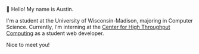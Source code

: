👋 Hello! My name is Austin.

I'm a student at the University of Wisconsin-Madison, majoring in Computer Science. Currently, I'm interning at the [Center for High Throughput Computing](https://chtc.cs.wisc.edu/) as a student web developer.

Nice to meet you!

<!---
fallow64/fallow64 is a ✨ special ✨ repository because its `README.md` (this file) appears on your GitHub profile.
You can click the Preview link to take a look at your changes.
--->
  
